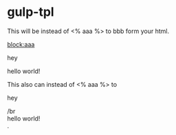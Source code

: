 # gulp-tpl

<!-- tpl:aaa bbb -->
This will be instead of <% aaa %> to bbb form your html.

<block:aaa>
<p>hey</p>
<div>hello world!</div>
</block:aaa>

This also can instead of <% aaa %> to <p>hey</p> /br <div>hello world!<div>.
